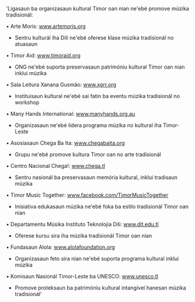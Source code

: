 'Ligasaun ba organizasaun kultural Timor oan nian ne'ebé promove múzika tradisionál:

• Arte Moris: www.artemoris.org
- Sentru kulturál iha Dili ne'ebé oferese klase múzika tradisionál no atuasaun

• Timor Aid: www.timoraid.org 
- ONG ne'ebé suporta preservasaun patrimóniu kultural Timor oan nian inklui múzika

• Sala Leitura Xanana Gusmão: www.xgrr.org
- Instituisaun kultural ne'ebé sai fatin ba eventu múzika tradisionál no workshop

• Many Hands International: www.manyhands.org.au
- Organizasaun ne'ebé lidera programa múzika no kultural iha Timor-Leste

• Asosiasaun Chega Ba Ita: www.chegabaita.org
- Grupu ne'ebé promove kultura Timor oan no arte tradisionál

• Centro Nacional Chega!: www.chega.tl
- Sentru nasionál ba preservasaun memória kultural, inklui tradisaun múzika

• Timor Music Together: www.facebook.com/TimorMusicTogether
- Inisiativa edukasaun múzika ne'ebé foka ba estilo tradisionál Timor oan nian

• Departamentu Músika Instituto Teknolojia Dili: www.dit.edu.tl
- Oferese kursu sira iha múzika tradisionál Timor oan nian

• Fundasaun Alola: www.alolafoundation.org
- Organizasaun feto sira nian ne'ebé suporta programa kultural inklui múzika

• Komisaun Nasionál Timor-Leste ba UNESCO: www.unesco.tl
- Promove proteksaun ba patrimóniu kultural intangível hanesan múzika tradisionál'